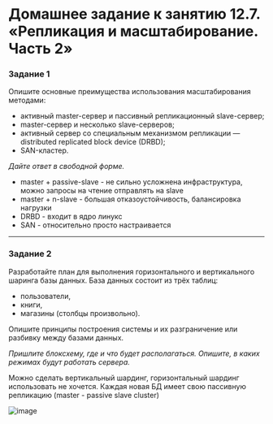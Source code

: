 # Домашнее задание к занятию 12.7. «Репликация и масштабирование. Часть 2»

### Задание 1

Опишите основные преимущества использования масштабирования методами:

- активный master-сервер и пассивный репликационный slave-сервер; 
- master-сервер и несколько slave-серверов;
- активный сервер со специальным механизмом репликации — distributed replicated block device (DRBD);
- SAN-кластер.

*Дайте ответ в свободной форме.*

- master + passive-slave - не сильно усложнена инфраструктура, можно запросы на чтение отправлять на slave
- master + n-slave - большая отказоустойчивость, балансировка нагрузки
- DRBD - входит в ядро линукс
- SAN - относительно просто настраивается

---

### Задание 2

Разработайте план для выполнения горизонтального и вертикального шаринга базы данных. База данных состоит из трёх таблиц: 

- пользователи, 
- книги, 
- магазины (столбцы произвольно). 

Опишите принципы построения системы и их разграничение или разбивку между базами данных.

*Пришлите блоксхему, где и что будет располагаться. Опишите, в каких режимах будут работать сервера.* 

Можно сделать вертикальный шардинг, горизонтальный шардинг использовать не хочется. Каждая новая БД имеет свою пассивную репликацию (master - passive slave cluster)

![image](https://user-images.githubusercontent.com/44001733/210215209-1238abe6-99ab-4669-9b2d-0e4edea2aa25.png)
